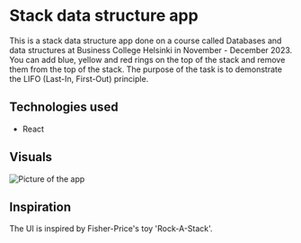 # Stack data structure app

This is a stack data structure app done on a course called Databases and data structures at Business College Helsinki in November - December 2023. You can add blue, yellow and red rings on the top of the stack and remove them from the top of the stack. The purpose of the task is to demonstrate the LIFO (Last-In, First-Out) principle.

## Technologies used

- React

## Visuals

![Picture of the app](/stack.svg)

## Inspiration

The UI is inspired by Fisher-Price's toy 'Rock-A-Stack'.
